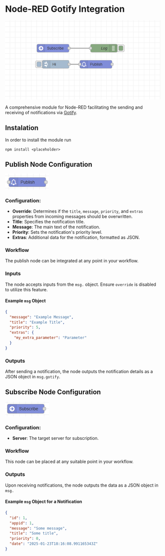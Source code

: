 # Node-RED Gotify Integration

![Node-RED Gotify](https://github.com/BaniChimu/node-red-gotify/raw/main/images/generic.png)

A comprehensive module for Node-RED facilitating the sending and receiving of notifications via [Gotify](https://gotify.net/).

## Instalation

In order to install the module run

```
npm install <placeholder>
```

## Publish Node Configuration

![Publish Node](https://github.com/BaniChimu/node-red-gotify/raw/main/images/node-publish.png)

### Configuration:

- **Override**: Determines if the `title`, `message`, `priority`, and `extras` properties from incoming messages should be overwritten.
- **Title**: Specifies the notification title.
- **Message**: The main text of the notification.
- **Priority**: Sets the notification's priority level.
- **Extras**: Additional data for the notification, formatted as JSON.

### Workflow

The publish node can be integrated at any point in your workflow.

### Inputs

The node accepts inputs from the `msg.` object. Ensure `override` is disabled to utilize this feature.

#### Example `msg` Object

```json
{
  "message": "Example Message",
  "title": "Example Title",
  "priority": 5,
  "extras": {
    "my_extra_parameter": "Parameter"
  }
}
```

### Outputs

After sending a notification, the node outputs the notification details as a JSON object in `msg.gotify`.

## Subscribe Node Configuration

![Subscribe Node](https://github.com/BaniChimu/node-red-gotify/raw/main/images/node-subscribe.png)

### Configuration:

- **Server**: The target server for subscription.

### Workflow

This node can be placed at any suitable point in your workflow.

### Outputs

Upon receiving notifications, the node outputs the data as a JSON object in `msg.`

#### Example `msg` Object for a Notification

```json
{
  "id": 1,
  "appid": 1,
  "message": "Some message",
  "title": "Some title",
  "priority": 0,
  "date": "2025-01-23T18:16:08.991165343Z"
}
```
